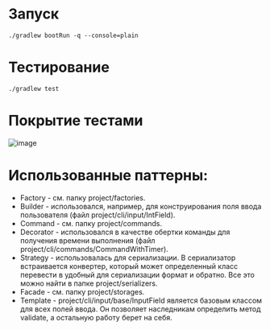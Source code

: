 # Запуск
```
./gradlew bootRun -q --console=plain
```

# Тестирование
```
./gradlew test
```

# Покрытие тестами
![image](https://github.com/user-attachments/assets/ae23df44-60c8-4bd3-bdef-d4e34c3c9d34)

# Использованные паттерны:
- Factory - см. папку project/factories.
- Builder - использовался, например, для конструирования поля ввода пользователя (файл project/cli/input/IntField).
- Command - см. папку project/commands.
- Decorator - использовался в качестве обертки команды для получения времени выполнения (файл project/cli/commands/CommandWithTimer).
- Strategy - использовалась для сериализации. В сериализатор встраивается конвертер,
  который может определенный класс перевести в удобный для сериализации формат и обратно.
  Все это можно найти в папке project/serializers.
- Facade - см. папку project/storages.
- Template - project/cli/input/base/InputField является базовым классом для всех полей ввода.
  Он позволяет наследникам определить метод validate, а остальную работу берет на себя.
